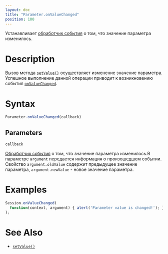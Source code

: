 ```yaml
---
layout: doc
title: "Parameter.onValueChanged"
position: 100
---
```


Устанавливает [обработчик события](../../Script/) о том, что значение параметра изменилось.

# Description

Вызов метода [`setValue()`](../Parameter.setValue/) осуществляет изменение значение параметра.
Успешное выполнение данной операции приводит к возникновению события [`onValueChanged`](../Parameter.onValueChanged/).

# Syntax

```js
Parameter.onValueChanged(callback)
```

## Parameters

`callback`

[Обработчик события](../../Script/) о том, что значение параметра изменилось.В параметре `argument`
передается информация о произошедшем событии. Свойство `argument.oldValue` содержит предыдущее
значение параметра, `argument.newValue` - новое значение параметра.

# Examples

```js
Session.onValueChanged(
  function(context, argument) { alert('Parameter value is changed!'); }
);
```

# See Also

* [`setValue()`](../Parameter.setValue/)
